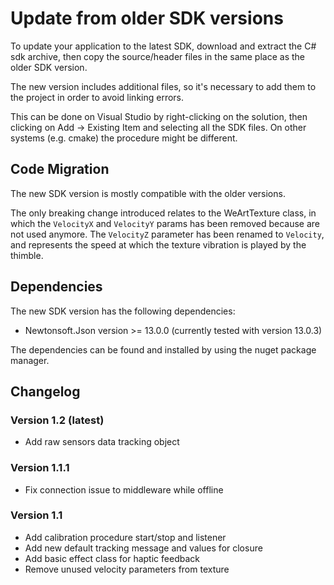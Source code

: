 # Update from older SDK versions

To update your application to the latest SDK, download and extract the C# sdk archive, then copy the source/header files in the same place as the older SDK version.

The new version includes additional files, so it's necessary to add them to the project in order to avoid linking errors.

This can be done on Visual Studio by right-clicking on the solution, then clicking on Add -> Existing Item and selecting all the SDK files.
On other systems (e.g. cmake) the procedure might be different.

## Code Migration

The new SDK version is mostly compatible with the older versions.

The only breaking change introduced relates to the WeArtTexture class, in which the ```VelocityX``` and ```VelocityY``` params has been removed because are not used anymore. The ```VelocityZ``` parameter has been renamed to ```Velocity```, and represents the speed at which the texture vibration is played by the thimble.

## Dependencies
The new SDK version has the following dependencies:
* Newtonsoft.Json version >= 13.0.0 (currently tested with version 13.0.3)

The dependencies can be found and installed by using the nuget package manager.

## Changelog

### Version 1.2 (latest)
* Add raw sensors data tracking object

### Version 1.1.1
* Fix connection issue to middleware while offline

### Version 1.1
* Add calibration procedure start/stop and listener
* Add new default tracking message and values for closure
* Add basic effect class for haptic feedback
* Remove unused velocity parameters from texture
